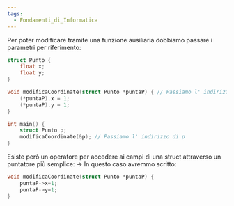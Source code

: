 ```yaml
---
tags:
  - Fondamenti_di_Informatica
---
```


Per poter modificare tramite una funzione ausiliaria dobbiamo passare i parametri per riferimento:

```C
struct Punto {  
	float x;    
	float y;    
}

void modificaCoordinate(struct Punto *puntaP) { // Passiamo l' indirizzo della struct
	(*puntaP).x = 1;
	(*puntaP).y = 1; 
}

int main() {
	struct Punto p;
	modificaCoordinate(&p); // Passiamo l' indirizzo di p
}
```

Esiste però un operatore per accedere ai campi di una struct attraverso un puntatore più semplice: →
In questo caso avremmo scritto:

```C
void modificaCoordinate(struct Punto *puntaP) {
	puntaP->x=1;
	puntaP->y=1;
}
```